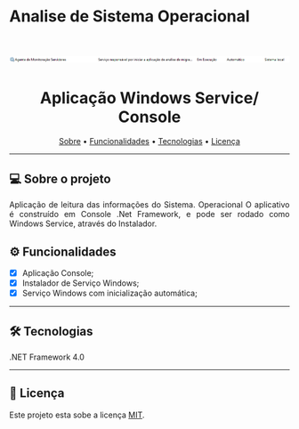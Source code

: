 # Analise de Sistema Operacional

<h1 align="center">
    <img alt="Windows Service" title="Windows Service" src="./assets/Service.PNG" />
</h1>

<h1 align="center">Aplicação Windows Service/ Console</h1>

<p align="center">
 <a href="#-sobre-o-projeto">Sobre</a> •
 <a href="#%EF%B8%8F-funcionalidades">Funcionalidades</a> •
 <a href="#-tecnologias">Tecnologias</a> •  
 <a href="#user-content--licença">Licença</a>
</p>

---
## 💻 Sobre o projeto
  
<p align="justify">
  Aplicação de leitura das informações do Sistema. Operacional O aplicativo é construído em Console .Net Framework, e pode ser rodado como Windows Service, através do Instalador. 
</p>

## ⚙️ Funcionalidades

 - [x] Aplicação Console;
 - [x] Instalador de Serviço Windows;
 - [x] Serviço Windows com inicialização automática;

---
## 🛠 Tecnologias

.NET Framework 4.0

---
## 📝 Licença

Este projeto esta sobe a licença [MIT](./LICENSE).
